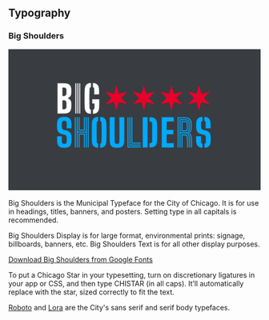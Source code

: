 ## Typography


### Big Shoulders

![A Picture of Big Shoulders Typeface set in different faces with Chicago Stars](/assets/img/big-shoulder-splash.png)

Big Shoulders is the Municipal Typeface for the City of Chicago. It is for use in headings, titles, banners, and posters. Setting type in all capitals is recommended.

Big Shoulders Display is for large format, environmental prints: signage, billboards, banners, etc. Big Shoulders Text is for all other display purposes.

[Download Big Shoulders from Google Fonts](https://fonts.google.com/?query=big+shoulders)



To put a Chicago Star in your typesetting, turn on discretionary ligatures in your app or CSS, and then type CHISTAR (in all caps). It’ll automatically replace with the star, sized correctly to fit the text.


[Roboto](https://fonts.google.com/specimen/Roboto) and [Lora](https://fonts.google.com/specimen/Lora) are the City's sans serif and serif body typefaces.  
